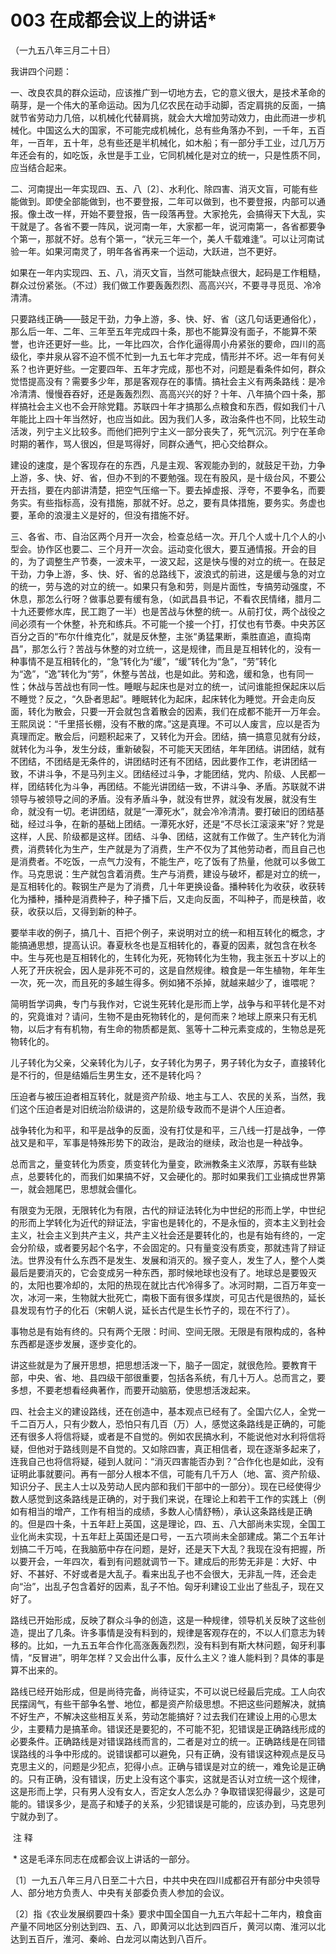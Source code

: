 # 003 在成都会议上的讲话*

（一九五八年三月二十日）

我讲四个问题：

一、改良农具的群众运动，应该推广到一切地方去，它的意义很大，是技术革命的萌芽，是一个伟大的革命运动。因为几亿农民在动手动脚，否定肩挑的反面，一搞就节省劳动力几倍，以机械化代替肩挑，就会大大增加劳动效力，由此而进一步机械化。中国这么大的国家，不可能完成机械化，总有些角落办不到，一千年，五百年，一百年，五十年，总有些还是半机械化，如木船；有一部分手工业，过几万万年还会有的，如吃饭，永世是手工业，它同机械化是对立的统一，只是性质不同，应当结合起来。

二、河南提出一年实现四、五、八〔2〕、水利化、除四害、消灭文盲，可能有些能做到。即使全部能做到，也不要登报，二年可以做到，也不要登报，内部可以通报。像土改一样，开始不要登报，告一段落再登。大家抢先，会搞得天下大乱，实干就是了。各省不要一阵风，说河南一年，大家都一年，说河南第一，各省都要争个第一，那就不好。总有个第一，“状元三年一个，美人千载难逢”。可以让河南试验一年。如果河南灵了，明年各省再来一个运动，大跃进，岂不更好。

如果在一年内实现四、五、八，消灭文盲，当然可能缺点很大，起码是工作粗糙，群众过份紧张。（不过）我们做工作要轰轰烈烈、高高兴兴，不要寻寻觅觅、冷冷清清。

只要路线正确——鼓足干劲，力争上游，多、快、好、省（这几句话更通俗化），那么后一年、二年、三年至五年完成四十条，那也不能算没有面子，不能算不荣誉，也许还更好一些。比，一年比四次，合作化逼得周小舟紧张的要命，四川的高级化，李井泉从容不迫不慌不忙到一九五七年才完成，情形并不坏。迟一年有何关系？也许更好些。一定要四年、五年才完成，那也不对，问题是看条件如何，群众觉悟提高没有？需要多少年，那是客观存在的事情。搞社会主义有两条路线：是冷冷清清、慢慢吞吞好，还是轰轰烈烈、高高兴兴的好？十年、八年搞个四十条，那样搞社会主义也不会开除党籍。苏联四十年才搞那么点粮食和东西，假如我们十八年能比上四十年当然好，也应当如此。因为我们人多，政治条件也不同，比较生动活泼，列宁主义比较多。而他们把列宁主义一部分丧失了，死气沉沉。列宁在革命时期的著作，骂人很凶，但是骂得好，同群众通气，把心交给群众。

建设的速度，是个客现存在的东西，凡是主观、客观能办到的，就鼓足干劲，力争上游，多、快、好、省，但办不到的不要勉强。现在有股风，是十级台风，不要公开去挡，要在内部讲清楚，把空气压缩一下。要去掉虚报、浮夸，不要争名，而要务实。有些指标高，没有措施，那就不好。总之，要有具体措施，要务实。务虚也要，革命的浪漫主义是好的，但没有措施不好。

三、各省、市、自治区两个月开一次会，检查总结一次。开几个人或十几个人的小型会。协作区也要二、三个月开一次会。运动变化很大，要互通情报。开会的目的，为了调整生产节奏，一波未平，一波又起，这是快与慢的对立的统一。在鼓足干劲，力争上游，多、快、好、省的总路线下，波浪式的前进，这是缓与急的对立的统一，劳与逸的对立的统一。如果只有急和劳，则是片面性，专搞劳动强度，不休息，那怎么行呀？做事总要有缓有急，（如武昌县书记，不看农民情绪，腊月二十九还要修水库，民工跑了一半）也是苦战与休整的统一。从前打仗，两个战役之间必须有一个休整，补充和练兵。不可能一个接一个打，打仗也有节奏。中央苏区百分之百的“布尔什维克化”，就是反休整，主张“勇猛果断，乘胜直追，直捣南昌”，那怎么行？苦战与休整的对立统一，这是规律，而且是互相转化的，没有一种事情不是互相转化的，“急”转化为“缓”，“缓”转化为“急”，“劳”转化为“逸”，“逸”转化为“劳”，休整与苦战，也是如此。劳和逸，缓和急，也有同一性；休战与苦战也有同一性。睡眠与起床也是对立的统一，试问谁能担保起床以后不睡觉？反之，“久卧者思起”。睡眠转化为起床，起床转化为睡觉。开会走向反面，转化为散会，只要一开会就包含着散会的因素，我们在成都不能开一万年会。王熙凤说：“千里搭长棚，没有不散的席。”这是真理。不可以人废言，应以是否为真理而定。散会后，问题积起来了，又转化为开会。团结，搞一搞意见就有分歧，就转化为斗争，发生分歧，重新破裂，不可能天天团结，年年团结。讲团结，就有不团结，不团结是无条件的，讲团结时还有不团结，因此要作工作，老讲团结一致，不讲斗争，不是马列主义。团结经过斗争，才能团结，党内、阶级、人民都一样，团结转化为斗争，再团结。不能光讲团结一致，不讲斗争、矛盾。苏联就不讲领导与被领导之间的矛盾。没有矛盾斗争，就没有世界，就没有发展，就没有生命，就没有一切。老讲团结，就是“一潭死水”，就会冷冷清清。要打破旧的团结基础，经过斗争，在新的基础上团结。一潭死水好，还是“不尽长江滚滚来”好？党是这样，人民、阶级都是这样。团结、斗争、团结，这就有工作做了。生产转化为消费，消费转化为生产，生产就是为了消费，生产不仅为了其他劳动者，而且自己也是消费者。不吃饭，一点气力没有，不能生产，吃了饭有了热量，他就可以多做工作。马克思说：生产就包含着消费。生产与消费，建设与破坏，都是对立的统一，是互相转化的。鞍钢生产是为了消费，几十年更换设备。播种转化为收获，收获转化为播种，播种是消费种子，种子播下后，又走向反面，不叫种子，而是秧苗，收获，收获以后，又得到新的种子。

要举丰收的例子，搞几十、百把个例子，来说明对立的统一和相互转化的概念，才能搞通思想，提高认识。春夏秋冬也是互相转化的，春夏的因素，就包含在秋冬中。生与死也是互相转化的，生转化为死，死物转化为生物，我主张五十岁以上的人死了开庆祝会，因人是非死不可的，这是自然规律。粮食是一年生植物，年年生一次，死一次，而且死的多越生得多。例如猪不杀掉，就越来越少了，谁喂呢？

简明哲学词典，专门与我作对，它说生死转化是形而上学，战争与和平转化是不对的，究竟谁对？请问，生物不是由死物转化的，是何而来？地球上原来只有无机物，以后才有有机物，有生命的物质都是氮、氢等十二种元素变成的，生物总是死物转化的。

儿子转化为父亲，父亲转化为儿子，女子转化为男子，男子转化为女子，直接转化是不行的，但是结婚后生男生女，还不是转化吗？

压迫者与被压迫者相互转化，就是资产阶级、地主与工人、农民的关系，当然，我们这个压迫者是对旧统治阶级讲的，这是阶级专政而不是讲个人压迫者。

战争转化为和平，和平是战争的反面，没有打仗是和平，三八线一打是战争，一停战又是和平，军事是特殊形势下的政治，是政治的继续，政治也是一种战争。

总而言之，量变转化为质变，质变转化为量变，欧洲教条主义浓厚，苏联有些缺点，总要转化的，而我们如果搞不好，又会硬化的。那时如果我们工业搞成世界第一，就会翘尾巴，思想就会僵化。

有限变为无限，无限转化为有限，古代的辩证法转化为中世纪的形而上学，中世纪的形而上学转化为近代的辩证法，宇宙也是转化的，不是永恒的，资本主义到社会主义，社会主义到共产主义，共产主义社会还是要转化的，也是有始有终的，一定会分阶级，或者要另起个名字，不会固定的。只有量变没有质变，那就违背了辩证法。世界没有什么东西不是发生、发展和消灭的。猴子变人，发生了人，整个人类最后是要消灭的，它会变成另一种东西，那时候地球也没有了。地球总是要毁灭的，太阳也要冷却的，太阳的热现在就比古代冷得多了。冰河时期，二百万年变一次，冰河一来，生物就大批死亡，南极下面有很多煤炭，可见古代是很热的，延长县发现有竹子的化石（宋朝人说，延长古代是生长竹子的，现在不行了）。

事物总是有始有终的。只有两个无限：时间、空间无限。无限是有限构成的，各种东西都是逐步发展，逐步变化的。

讲这些就是为了展开思想，把思想活泼一下，脑子一固定，就很危险。要教育干部，中央、省、地、县四级干部很重要，包括各系统，有几十万人。总而言之，要多想，不要老想看经典著作，而要开动脑筋，使思想活泼起来。

四、社会主义的建设路线，还在创造中，基本观点已经有了。全国六亿人，全党一千二百万人，只有少数人，恐怕只有几百（万）人，感觉这条路线是正确的，可能还有很多人将信将疑，或者是不自觉的。例如农民搞水利，不能说他对水利将信将疑，但他对于路线则是不自觉的。又如除四害，真正相信者，现在逐渐多起来了，连我自己也将信将疑，碰到人就问：“消灭四害能否办到？”合作化也是如此，没有证明此事就要问。再有一部分人根本不信，可能有几千万人（地、富、资产阶级、知识分子、民主人士以及劳动人民内部和我们干部中的一部分）。现在已经使得少数人感觉到这条路线是正确的，对于我们来说，在理论上和若干工作的实践上（例如有相当的增产，工作有相当的成绩，多数人心情舒畅），承认这条路线是正确的。但是四十条，十五年赶上英国，这是理论，四、五、八大部尚未实现，全国工业化尚未实现，十五年赶上英国还是口号，一五六项尚未全部建成。第二个五年计划搞二千万吨，在我脑筋中存在问题，是好，还是天下大乱？我现在没有把握，所以要开会，一年四次，看到有问题就调节一下。建成后的形势无非是：大好、中好、不甚好、不好或者是大乱子。看来出乱子也不会很大，无非乱一阵，还会走向“治”，出乱子包含着好的因素，乱子不怕。匈牙利建设工业出了些乱子，现在又好了。

路线已开始形成，反映了群众斗争的创造，这是一种规律，领导机关反映了这些创造，提出了几条。许多事情是没有料到的，规律是客观存在的，不以人们意志为转移的。比如，一九五五年合作化高涨轰轰烈烈，没有料到有斯大林问题，匈牙利事情，“反冒进”，明年怎样？又会出什么事，反什么主义？谁人能料到？具体的事是算不出来的。

路线已经开始形成，但是尚待完备，尚待证实，不可以说已经最后完成。工人向农民摆阔气，有些干部争名誉、地位，都是资产阶级思想。不把这些问题解决，就搞不好生产，不解决这些相互关系，劳动怎能搞好？过去我们在建设上用的心思太少，主要精力是搞革命。错误还是要犯的，不可能不犯，犯错误是正确路线形成的必要条件。正确路线是对错误路线而言的，二者是对立的统一。正确路线是在同错误路线的斗争中形成的。说错误都可以避免，只有正确，没有错误这种观点是反马克思主义的，问题是少犯点，犯得小点。正确与错误是对立的统一，难免论是正确的。只有正确，没有错误，历史上没有这个事实，这就是否认对立统一这个规律，这是形而上学，只有男人没有女人，否定女人怎么办？争取错误犯得最少，这是可能的。错误多少，是高子和矮子的关系，少犯错误是可能的，应该办到，马克思列宁就办到了。

 注 释

 * 这是毛泽东同志在成都会议上讲话的一部分。

〔1〕一九五八年三月八日至二十六日，中共中央在四川成都召开有部分中央领导人、部分地方负责人、中央有关部委负责人参加的会议。

〔2〕指《农业发展纲要四十条》要求中国全国自一九五六年起十二年内，粮食亩产量不同地区分别达到四、五、八，即黄河以北达到四百斤，黄河以南、淮河以北达到五百斤，淮河、秦岭、白龙河以南达到八百斤。